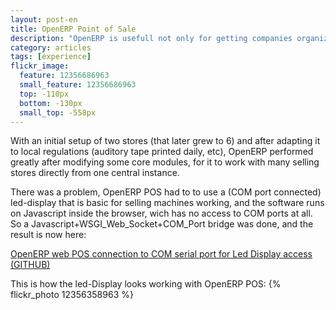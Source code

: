 ```yaml
---
layout: post-en
title: OpenERP Point of Sale
description: "OpenERP is usefull not only for getting companies organized, but also for using it as a selling machine"
category: articles
tags: [experience]
flickr_image:
  feature: 12356686963 
  small_feature: 12356686963 
  top: -110px 
  bottom: -130px
  small_top: -558px
---
```


With an initial setup of two stores (that later grew to 6) and after adapting it to local regulations (auditory tape printed daily, etc), OpenERP performed greatly after modifying some core modules, for it to work with many selling stores directly from one central instance.  

There was a problem, OpenERP POS had to to use a (COM port connected) led-display that is basic for selling machines working, and the software runs on Javascript inside the browser, wich has no access to COM ports at all. So a Javascript+WSGI_Web_Socket+COM_Port bridge was done, and the result is now here:

[OpenERP web POS connection to COM serial port for Led Display access (GITHUB)](https://github.com/guerrerocarlos/OpenERP-ledDisplay)

This is how the led-Display looks working with OpenERP POS:
{% flickr_photo 12356358963 %}
